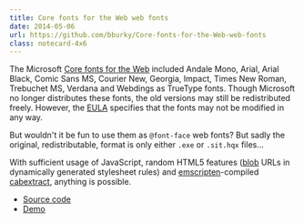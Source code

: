 ```yaml
---
title: Core fonts for the Web web fonts
date: 2014-05-06
url: https://github.com/bburky/Core-fonts-for-the-Web-web-fonts
class: notecard-4x6
---
```

The Microsoft [Core fonts for the Web](https://en.wikipedia.org/wiki/Core_fonts_for_the_Web) included Andale Mono, Arial, Arial Black, Comic Sans MS, Courier New, Georgia, Impact, Times New Roman, Trebuchet MS, Verdana and Webdings as TrueType fonts. Though Microsoft no longer distributes these fonts, the old versions may still be redistributed freely. However, the [EULA](http://www.microsoft.com/typography/fontpack/eula.htm) specifies that the fonts may not be modified in any way.

But wouldn't it be fun to use them as `@font-face` web fonts? But sadly the original, redistributable, format is only either `.exe` or `.sit.hqx` files...

With sufficient usage of JavaScript, random HTML5 features ([blob](https://developer.mozilla.org/en-US/docs/Web/API/Blob) URLs in dynamically generated stylesheet rules) and [emscripten](http://emscripten.org)-compiled [cabextract](http://www.cabextract.org.uk/), anything is possible.

* [Source code](https://github.com/bburky/Core-fonts-for-the-Web-web-fonts)
* [Demo](http://bburky.com/Core-fonts-for-the-Web-web-fonts/demo.html)